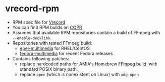 # vrecord-rpm
 - RPM spec file for [Vrecord](https://github.com/amiaopensource/vrecord)
 - You can find RPM builds on [COPR](https://copr.fedorainfracloud.org/coprs/lsde/vrecord/)
 - Assumes that available RPM repositories contain a build of FFmpeg with `--enable-decklink`.
 - Repositories with tested FFmpeg build:
   - [epel-multimedia](https://negativo17.org/repos/epel-multimedia.repo) for RHEL/CentOS
   - [fedora-multimedia](https://negativo17.org/repos/fedora-multimedia.repo) for recent Fedora releases
 - Contains following patches:
   - replace hardcoded paths for AMIA's Homebrew [FFmpeg build](https://github.com/amiaopensource/homebrew-amiaos), with standard POSIX binary path.
   - replace `open` (which is nonexistent on Linux) with `xdg-open`
